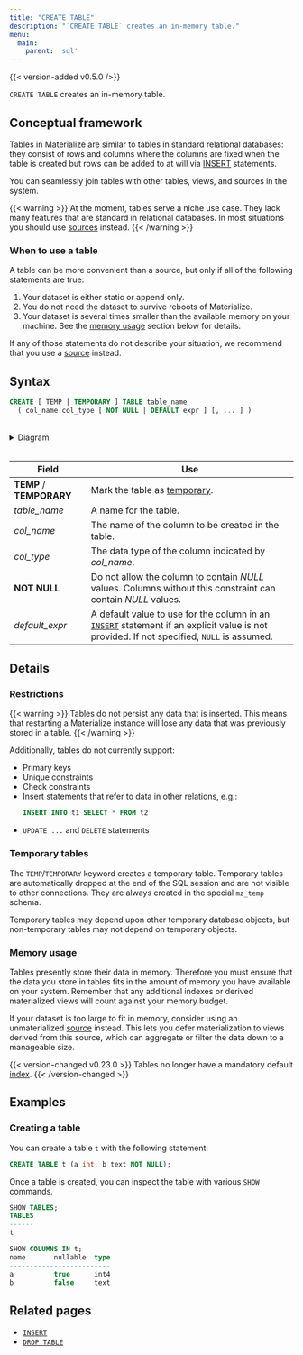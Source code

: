 ```yaml
---
title: "CREATE TABLE"
description: "`CREATE TABLE` creates an in-memory table."
menu:
  main:
    parent: 'sql'
---
```


{{< version-added v0.5.0 />}}

`CREATE TABLE` creates an in-memory table.

## Conceptual framework

Tables in Materialize are similar to tables in standard relational databases:
they consist of rows and columns where the columns are fixed when the table is
created but rows can be added to at will via [INSERT](../insert) statements.

You can seamlessly join tables with other tables, views, and sources in the
system.

{{< warning >}}
At the moment, tables serve a niche use case. They lack many features that are
standard in relational databases. In most situations you should use
[sources](/sql/create-source) instead.
{{< /warning >}}

### When to use a table

A table can be more convenient than a source, but only if all of the following
statements are true:

1. Your dataset is either static or append only.
2. You do not need the dataset to survive reboots of Materialize.
3. Your dataset is several times smaller than the available memory on your
   machine. See the [memory usage](#memory-usage) section below for details.

If any of those statements do not describe your situation, we recommend that you
use a [source](/sql/create-source) instead.

## Syntax

```sql
CREATE [ TEMP | TEMPORARY ] TABLE table_name
  ( col_name col_type [ NOT NULL | DEFAULT expr ] [, ... ] )
```

<br/>
<details>
<summary>Diagram</summary>
<br>

{{< diagram "create-table.svg" >}}

### `col_option`

{{< diagram "col-option.svg" >}}
</details>
<br/>

Field | Use
------|-----
**TEMP** / **TEMPORARY** | Mark the table as [temporary](#temporary-tables).
_table&lowbar;name_ | A name for the table.
_col&lowbar;name_ | The name of the column to be created in the table.
_col&lowbar;type_ | The data type of the column indicated by _col&lowbar;name_.
**NOT NULL** | Do not allow the column to contain _NULL_ values. Columns without this constraint can contain _NULL_ values.
*default_expr* | A default value to use for the column in an [`INSERT`](/sql/insert) statement if an explicit value is not provided. If not specified, `NULL` is assumed.

## Details

### Restrictions

{{< warning >}}
Tables do not persist any data that is inserted. This means that restarting a
Materialize instance will lose any data that was previously stored in a table.
{{< /warning >}}

Additionally, tables do not currently support:
- Primary keys
- Unique constraints
- Check constraints
- Insert statements that refer to data in other relations, e.g.:
  ```sql
  INSERT INTO t1 SELECT * FROM t2
  ```
- `UPDATE ...` and `DELETE` statements

### Temporary tables

The `TEMP`/`TEMPORARY` keyword creates a temporary table. Temporary tables are
automatically dropped at the end of the SQL session and are not visible to other
connections. They are always created in the special `mz_temp` schema.

Temporary tables may depend upon other temporary database objects, but non-temporary
tables may not depend on temporary objects.

### Memory usage

Tables presently store their data in memory. Therefore you must ensure that the
data you store in tables fits in the amount of memory you have available on your
system. Remember that any additional indexes or derived materialized views will
count against your memory budget.

If your dataset is too large to fit in memory, consider using an unmaterialized
[source](/sql/create-source) instead. This lets you defer materialization to
views derived from this source, which can aggregate or filter the data down to a
manageable size.

{{< version-changed v0.23.0 >}}
Tables no longer have a mandatory default [index](/overview/api-components/#indexes).
{{< /version-changed >}}

## Examples

### Creating a table

You can create a table `t` with the following statement:

```sql
CREATE TABLE t (a int, b text NOT NULL);
```

Once a table is created, you can inspect the table with various `SHOW` commands.

```sql
SHOW TABLES;
TABLES
------
t

SHOW COLUMNS IN t;
name       nullable  type
-------------------------
a          true      int4
b          false     text
```

## Related pages

- [`INSERT`](../insert)
- [`DROP TABLE`](../drop-table)
